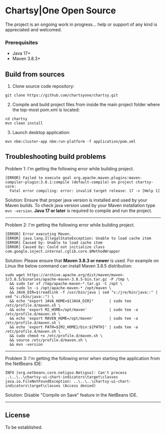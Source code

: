 # **Chartsy|One** Open Source

The project is an ongoing work in progress... help or support of any kind is appreciated and welcomed.

### Prerequisites
* Java 17+
* Maven 3.8.3+

## Build from sources
1. Clone source code repository:
```shell
git clone https://github.com/chartsyone/chartsy.git
```
2. Compile and build project files from inside the main project folder where the top-most pom.xml is located:
```shell
cd chartsy
mvn clean install
```
3. Launch desktop application:
```shell
mvn nbm:cluster-app nbm:run-platform -f application/pom.xml
```

## Troubleshooting build problems
Problem 1: I'm getting the following error while building project.
```
[ERROR] Failed to execute goal org.apache.maven.plugins:maven-compiler-plugin:3.8.1:compile (default-compile) on project chartsy-core:
  Fatal error compiling: error: invalid target release: 17 -> [Help 1]
```
Solution: Ensure that proper java version is installed and used by your Maven builds. To check java version used by your Maven installation type `mvn -version`. **Java 17 or later** is required to compile and run the project.
___
Problem 2: I'm getting the following error while building project.
```
[ERROR] Error executing Maven.
[ERROR] java.lang.IllegalStateException: Unable to load cache item
[ERROR] Caused by: Unable to load cache item
[ERROR] Caused by: Could not initialize class com.google.inject.internal.cglib.core.$MethodWrapper
```
Solution: Please ensure that **Maven 3.8.3 or newer** is used. For example on Linux the below command can install Maven 3.8.5 distribution:
```shell
sudo wget https://archive.apache.org/dist/maven/maven-3/3.8.5/binaries/apache-maven-3.8.5-bin.tar.gz -P /tmp \
  && sudo tar xf /tmp/apache-maven-*.tar.gz -C /opt \
  && sudo ln -s /opt/apache-maven-* /opt/maven \
  && JAVA_DIR=$(readlink -f /usr/bin/java | sed "s:/jre/bin/java::" | sed "s:/bin/java::") \
  && echo "export JAVA_HOME=${JAVA_DIR}"       | sudo tee /etc/profile.d/maven.sh \
  && echo 'export M2_HOME=/opt/maven'          | sudo tee -a /etc/profile.d/maven.sh \
  && echo 'export MAVEN_HOME=/opt/maven'       | sudo tee -a /etc/profile.d/maven.sh \
  && echo 'export PATH=${M2_HOME}/bin:${PATH}' | sudo tee -a /etc/profile.d/maven.sh \
  && sudo chmod +x /etc/profile.d/maven.sh \
  && source /etc/profile.d/maven.sh \
  && mvn -version
```
---
Problem 3: I'm getting the following error when starting the application from the NetBeans IDE:
```
INFO [org.netbeans.core.netigso.Netigso]: Can't process ..\..\..\chartsy-ui-chart-indicators\target\classes
java.io.FileNotFoundException: ..\..\..\chartsy-ui-chart-indicators\target\classes (Access denied)
```
Solution: Disable "Compile on Save" feature in the NetBeans IDE.
___
## License
To be established.